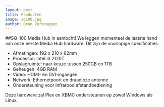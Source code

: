 ```yaml
---
layout: post
title: Producten
image: sq100.jpg
author: Bram Verbruggen
---
```

##SQ-100 Media Hub in aantocht!
We leggen momenteel de laatste hand aan onze eerste Media Hub hardware. Dit zijn de voorlopige specificaties:
  
* Afmetingen: 192 x 210 x 62mm
* Processor: Intel i3 2120T
* Opslagruimte: naar keuze tussen 250GB en 1TB
* Geheugen: 4GB RAM
* Video: HDMI- en DVI-ingangen 
* Netwerk: Ethernetpoort en draadloze antenne
* Ondersteuning voor infrarood afstandbediening

Deze hardware zal Plex en XBMC ondersteunen op zowel Windows als Linux.

